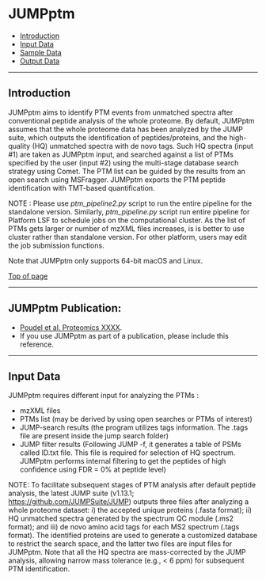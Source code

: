 # JUMPptm #

 * [Introduction](#introduction)
 * [Input Data](#input-data)
 * [Sample Data](#sample-data)
 * [Output Data](#output-data)

---

## Introduction ##

JUMPptm aims to identify PTM events from unmatched spectra after conventional peptide analysis of the whole proteome. By default, JUMPptm assumes that the whole proteome data has been analyzed by the JUMP suite, which outputs the identification of peptides/proteins, and the high-quality (HQ) unmatched spectra with de novo tags. Such HQ spectra (input #1) are taken as JUMPptm input, and searched against a list of PTMs specified by the user (input #2) using the multi-stage database search strategy using Comet. The PTM list can be guided by the results from an open search using MSFragger. JUMPptm exports the PTM peptide identification with TMT-based quantification.


NOTE : Please use *ptm_pipeline2.py* script to run the entire pipeline for the standalone version. Similarly, *ptm_pipeline.py* script run entire pipeline for Platform LSF to schedule jobs on the computational cluster. As the list of PTMs gets larger or number of mzXML files increases, is is better to use cluster rather than standalone version. For other platform, users may edit the job submission functions.

Note that JUMPptm only supports 64-bit macOS and Linux.



[Top of page](#JUMPptm)

----

## JUMPptm Publication:
  * [Poudel et al. Proteomics XXXX](http://willbeupdated).
  * If you use JUMPptm as part of a publication, please include this reference.

---

## Input Data ##

JUMPptm requires different input for analyzing the PTMs :
 - mzXML files 
 - PTMs list (may be derived by using open searches or PTMs of interest)
 - JUMP-search results (the program utilizes tags information. The .tags file are present inside the jump search folder)
 - JUMP filter results (Following JUMP -f, it generates a table of PSMs called ID.txt file. This file is required for selection of HQ spectrum. JUMPptm performs internal filtering to get the peptides of high confidence using FDR = 0% at peptide level)

 
NOTE: To facilitate subsequent stages of PTM analysis after default peptide analysis, the latest JUMP suite (v1.13.1; https://github.com/JUMPSuite/JUMP) outputs three files after analyzing a whole proteome dataset: i) the accepted unique proteins (.fasta format); ii) HQ unmatched spectra generated by the spectrum QC module (.ms2 format); and iii) de novo amino acid tags for each MS2 spectrum (.tags format). The identified proteins are used to generate a customized database to restrict the search space, and the latter two files are input files for JUMPptm. Note that all the HQ spectra are mass-corrected by the JUMP analysis, allowing narrow mass tolerance (e.g., < 6 ppm) for subsequent PTM identification.

